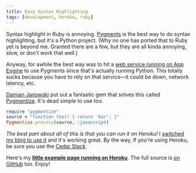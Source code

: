 ```yaml
---
title: Easy Syntax Highlighting
tags: [development, heroku, ruby]
---
```


Syntax highlight in Ruby is annoying. [Pygments](http://pygments.org/) is the best way to do syntax highlighting, but it's a Python project. (Why no one has ported that to Ruby yet is beyond me. Granted there are a few, but they are all kinda annoying, slow, or don't work that well.)

Anyway, for awhile the best way was to hit a [web service running on App Engine](http://pygments-1-4.appspot.com/) to use Pygments since that's actually running Python. This totally sucks because you have to rely on that service—it could be down, network latency, etc.

[Damian Janowski](https://github.com/djanowski) put out a fantastic gem that solves this called [Pygmentize](https://github.com/djanowski/pygmentize). It's dead simple to use too.

``` ruby
require "pygmentize"
source = "function foo() { return 'bar'; }"
Pygmentize.process(source, :javascript)
```

*The best part about all of this is that you can run it on Heroku!* I [switched my blog to use it](https://github.com/samsoffes/samsoff.es/commit/5bf2aa733d020caad897960a133055110e545ea5#L2R14) and it's working great. By the way, if you're using Heroku, be sure you use the [Cedar Stack](http://devcenter.heroku.com/articles/cedar).

Here's my **[little example page running on Heroku](http://pygmentize-example.herokuapp.com)**. The full source is [on GitHub](https://github.com/samsoffes/pygmentize-example) too. Enjoy!
